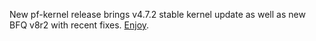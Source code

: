 New pf-kernel release brings v4.7.2 stable kernel update as well as new BFQ
v8r2 with recent fixes.
[Enjoy](https://pf.natalenko.name/sources/4.7/patch-4.7-pf2.xz).


